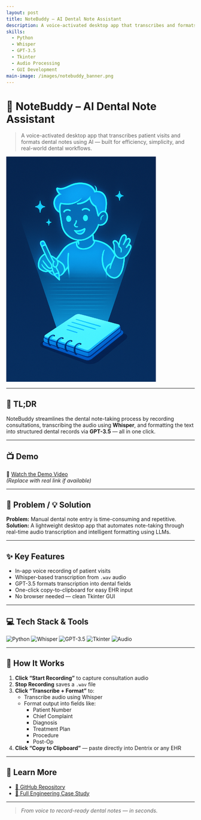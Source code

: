 ```yaml
---
layout: post
title: NoteBuddy – AI Dental Note Assistant
description: A voice-activated desktop app that transcribes and formats dental notes using Whisper and GPT.
skills:
  - Python
  - Whisper
  - GPT-3.5
  - Tkinter
  - Audio Processing
  - GUI Development
main-image: /images/notebuddy_banner.png
---
```


# 🦷 NoteBuddy – AI Dental Note Assistant

> A voice-activated desktop app that transcribes patient visits and formats dental notes using AI — built for efficiency, simplicity, and real-world dental workflows.

<img src="/assets/images/notebuddy/interface.png" alt="NoteBuddy UI Preview" width="400"/>

---

## 🚀 TL;DR  
NoteBuddy streamlines the dental note-taking process by recording consultations, transcribing the audio using **Whisper**, and formatting the text into structured dental records via **GPT-3.5** — all in one click.

---

## 📺 Demo

🎥 [Watch the Demo Video](https://your-demo-link.com)  
*(Replace with real link if available)*

---

## 🧩 Problem / 💡 Solution

**Problem:** Manual dental note entry is time-consuming and repetitive.  
**Solution:** A lightweight desktop app that automates note-taking through real-time audio transcription and intelligent formatting using LLMs.

---

## ✨ Key Features

- In-app voice recording of patient visits  
- Whisper-based transcription from `.wav` audio  
- GPT-3.5 formats transcription into dental fields  
- One-click copy-to-clipboard for easy EHR input  
- No browser needed — clean Tkinter GUI

---

## 💻 Tech Stack & Tools

![Python](https://img.shields.io/badge/Python-3776AB?style=flat&logo=python&logoColor=white)
![Whisper](https://img.shields.io/badge/Whisper-OpenAI-black?style=flat)
![GPT-3.5](https://img.shields.io/badge/GPT--3.5-OpenAI-blue?style=flat)
![Tkinter](https://img.shields.io/badge/Tkinter-GUI-yellow?style=flat)
![Audio](https://img.shields.io/badge/Audio-WAV-red?style=flat)

---

## 🧠 How It Works

1. **Click “Start Recording”** to capture consultation audio  
2. **Stop Recording** saves a `.wav` file  
3. **Click “Transcribe + Format”** to:  
   - Transcribe audio using Whisper  
   - Format output into fields like:  
     - Patient Number  
     - Chief Complaint  
     - Diagnosis  
     - Treatment Plan  
     - Procedure  
     - Post-Op  
4. **Click “Copy to Clipboard”** — paste directly into Dentrix or any EHR

---

## 📖 Learn More

- [🔗 GitHub Repository](https://github.com/20mup/NoteBuddy)
- [📄 Full Engineering Case Study](/docs/notebuddy-case-study.md)

---

> _From voice to record-ready dental notes — in seconds._
